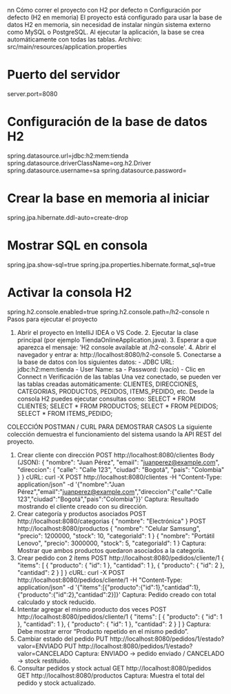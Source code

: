 nn Cómo correr el proyecto con H2 por defecto
n Configuración por defecto (H2 en memoria)
El proyecto está configurado para usar la base de datos H2 en memoria, sin necesidad de instalar
ningún sistema externo como MySQL o PostgreSQL. Al ejecutar la aplicación, la base se crea
automáticamente con todas las tablas.
Archivo: src/main/resources/application.properties
# Puerto del servidor
server.port=8080
# Configuración de la base de datos H2
spring.datasource.url=jdbc:h2:mem:tienda
spring.datasource.driverClassName=org.h2.Driver
spring.datasource.username=sa
spring.datasource.password=
# Crear la base en memoria al iniciar
spring.jpa.hibernate.ddl-auto=create-drop
# Mostrar SQL en consola
spring.jpa.show-sql=true
spring.jpa.properties.hibernate.format_sql=true
# Activar la consola H2
spring.h2.console.enabled=true
spring.h2.console.path=/h2-console
n Pasos para ejecutar el proyecto
1. Abrir el proyecto en IntelliJ IDEA o VS Code. 2. Ejecutar la clase principal (por ejemplo
TiendaOnlineApplication.java). 3. Esperar a que aparezca el mensaje: 'H2 console available at
/h2-console'. 4. Abrir el navegador y entrar a: http://localhost:8080/h2-console 5. Conectarse a la
base de datos con los siguientes datos: - JDBC URL: jdbc:h2:mem:tienda - User Name: sa -
Password: (vacío) - Clic en Connect
n Verificación de las tablas
Una vez conectado, se pueden ver las tablas creadas automáticamente: CLIENTES,
DIRECCIONES, CATEGORIAS, PRODUCTOS, PEDIDOS, ITEMS_PEDIDO, etc. Desde la
consola H2 puedes ejecutar consultas como:
SELECT * FROM CLIENTES;
SELECT * FROM PRODUCTOS;
SELECT * FROM PEDIDOS;
SELECT * FROM ITEMS_PEDIDO;



COLECCIÓN POSTMAN / CURL PARA DEMOSTRAR CASOS
La siguiente colección demuestra el funcionamiento del sistema usando la API REST del proyecto.
1. Crear cliente con dirección
POST http://localhost:8080/clientes
Body (JSON):
{
"nombre": "Juan Pérez",
"email": "juanperez@example.com",
"direccion": {
"calle": "Calle 123",
"ciudad": "Bogotá",
"pais": "Colombia"
}
}
cURL:
curl -X POST http://localhost:8080/clientes -H "Content-Type: application/json" -d '{"nombre":"Juan
Pérez","email":"juanperez@example.com","direccion":{"calle":"Calle
123","ciudad":"Bogotá","pais":"Colombia"}}'
Captura: Resultado mostrando el cliente creado con su dirección.
2. Crear categoría y productos asociados
POST http://localhost:8080/categorias
{
"nombre": "Electrónica"
}
POST http://localhost:8080/productos
{
"nombre": "Celular Samsung",
"precio": 1200000,
"stock": 10,
"categoriaId": 1
}
{
"nombre": "Portátil Lenovo",
"precio": 3000000,
"stock": 5,
"categoriaId": 1
}
Captura: Mostrar que ambos productos quedaron asociados a la categoría.
3. Crear pedido con 2 ítems
POST http://localhost:8080/pedidos/cliente/1
{
"items": [
{ "producto": { "id": 1 }, "cantidad": 1 },
{ "producto": { "id": 2 }, "cantidad": 2 }
]
}
cURL:
curl -X POST http://localhost:8080/pedidos/cliente/1 -H "Content-Type: application/json" -d
'{"items":[{"producto":{"id":1},"cantidad":1},{"producto":{"id":2},"cantidad":2}]}'
Captura: Pedido creado con total calculado y stock reducido.
4. Intentar agregar el mismo producto dos veces
POST http://localhost:8080/pedidos/cliente/1
{
"items": [
{ "producto": { "id": 1 }, "cantidad": 1 },
{ "producto": { "id": 1 }, "cantidad": 2 }
]
}
Captura: Debe mostrar error “Producto repetido en el mismo pedido”.
5. Cambiar estado del pedido
PUT http://localhost:8080/pedidos/1/estado?valor=ENVIADO
PUT http://localhost:8080/pedidos/1/estado?valor=CANCELADO
Captura: ENVIADO -> pedido enviado / CANCELADO -> stock restituido.
6. Consultar pedidos y stock actual
GET http://localhost:8080/pedidos
GET http://localhost:8080/productos
Captura: Muestra el total del pedido y stock actualizado.

